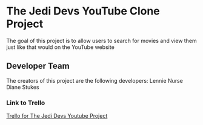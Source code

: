 # The Jedi Devs YouTube Clone Project
The goal of this project is to allow users to search for movies and view them just like that would on the YouTube website

## Developer Team

The creators of this project are the following developers:
Lennie Nurse 
Diane Stukes

### Link to Trello
[Trello for The Jedi Devs Youtube Project](https://trello.com/b/MlwnbT8C/the-jedi-devs)



